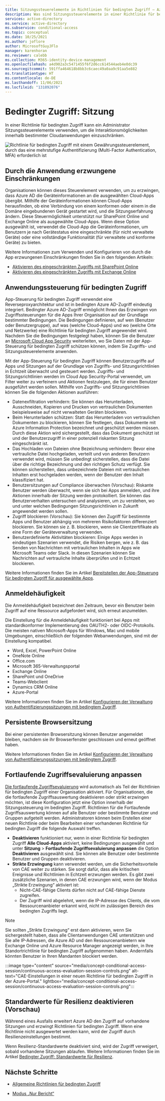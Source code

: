 ```yaml
---
title: Sitzungssteuerelemente in Richtlinien für bedingten Zugriff – Azure Active Directory
description: Was sind Sitzungssteuerelemente in einer Richtlinie für bedingten Zugriff in Azure AD?
services: active-directory
ms.service: active-directory
ms.subservice: conditional-access
ms.topic: conceptual
ms.date: 10/25/2021
ms.author: joflore
author: MicrosoftGuyJFlo
manager: karenhoran
ms.reviewer: calebb
ms.collection: M365-identity-device-management
ms.openlocfilehash: a4d902a3c5471455f6f2d6cc614544aeb4e0dc39
ms.sourcegitcommit: 591ffa464618b8bb3c6caec49a0aa9c91aa5e882
ms.translationtype: HT
ms.contentlocale: de-DE
ms.lasthandoff: 11/06/2021
ms.locfileid: "131892076"
---
```

# <a name="conditional-access-session"></a>Bedingter Zugriff: Sitzung

In einer Richtlinie für bedingten Zugriff kann ein Administrator Sitzungssteuerelemente verwenden, um die Interaktionsmöglichkeiten innerhalb bestimmter Cloudanwendungen einzuschränken.

![Richtlinie für bedingten Zugriff mit einem Gewährungssteuerelement, durch das eine mehrstufige Authentifizierung (Multi-Factor Authentication, MFA) erforderlich ist](./media/concept-conditional-access-session/conditional-access-session.png)

## <a name="application-enforced-restrictions"></a>Durch die Anwendung erzwungene Einschränkungen

Organisationen können dieses Steuerelement verwenden, um zu erzwingen, dass Azure AD die Geräteinformationen an die ausgewählten Cloud-Apps übergibt. Mithilfe der Geräteinformationen können Cloud-Apps herausfinden, ob eine Verbindung von einem konformen oder einem in die Domäne eingebundenen Gerät gestartet wird, und die Sitzungserfahrung ändern. Diese Steuermöglichkeit unterstützt nur SharePoint Online und Exchange Online als ausgewählte Cloud-Apps. Wenn diese Option ausgewählt ist, verwendet die Cloud-App die Geräteinformationen, um Benutzern je nach Gerätestatus eine eingeschränkte (für nicht verwaltete Geräte) oder eine vollständige Funktionalität (für verwaltete und konforme Geräte) zu bieten.

Weitere Informationen zum Verwenden und Konfigurieren von durch die App erzwungenen Einschränkungen finden Sie in den folgenden Artikeln:

- [Aktivieren des eingeschränkten Zugriffs mit SharePoint Online](/sharepoint/control-access-from-unmanaged-devices)
- [Aktivieren des eingeschränkten Zugriffs mit Exchange Online](https://aka.ms/owalimitedaccess)

## <a name="conditional-access-application-control"></a>Anwendungssteuerung für bedingten Zugriff

App-Steuerung für bedingten Zugriff verwendet eine Reverseproxyarchitektur und ist in bedingten Azure AD-Zugriff eindeutig integriert. Bedingter Azure AD-Zugriff ermöglicht Ihnen das Erzwingen von Zugriffssteuerungen für die Apps Ihrer Organisation auf der Grundlage bestimmter Bedingungen. Die Bedingungen definieren, auf wen (Benutzer oder Benutzergruppe), auf was (welche Cloud-Apps) und wo (welche Orte und Netzwerke) eine Richtlinie für bedingten Zugriff angewendet wird. Nachdem Sie die Bedingungen festgelegt haben, können Sie die Benutzer an [Microsoft Cloud App Security](/cloud-app-security/what-is-cloud-app-security) weiterleiten, wo Sie Daten mit der App-Steuerung für bedingten Zugriff schützen können, indem Sie Zugriffs- und Sitzungssteuerelemente anwenden.

Mit der App-Steuerung für bedingten Zugriff können Benutzerzugriffe auf Apps und Sitzungen auf der Grundlage von Zugriffs- und Sitzungsrichtlinien in Echtzeit überwacht und gesteuert werden. Zugriffs- und Sitzungsrichtlinien werden im Cloud App Security-Portal verwendet, um Filter weiter zu verfeinern und Aktionen festzulegen, die für einen Benutzer ausgeführt werden sollen. Mithilfe von Zugriffs- und Sitzungsrichtlinien können Sie die folgenden Aktionen ausführen:

- Datenexfiltration verhindern: Sie können das Herunterladen, Ausschneiden, Kopieren und Drucken von vertraulichen Dokumenten beispielsweise auf nicht verwalteten Geräten blockieren.
- Beim Herunterladen schützen: Statt das Herunterladen von vertraulichen Dokumenten zu blockieren, können Sie festlegen, dass Dokumente mit Azure Information Protection bezeichnet und geschützt werden müssen. Durch diese Aktion wird sichergestellt, dass das Dokument geschützt ist und der Benutzerzugriff in einer potenziell riskanten Sitzung eingeschränkt ist.
- Das Hochladen von Dateien ohne Bezeichnung verhindern: Bevor eine vertrauliche Datei hochgeladen, verteilt und von anderen Benutzern verwendet wird, müssen Sie unbedingt sicherstellen, dass die Datei über die richtige Bezeichnung und den richtigen Schutz verfügt. Sie können sicherstellen, dass unbezeichnete Dateien mit vertraulichen Inhalten erst hochgeladen werden, wenn der Benutzer den Inhalt klassifiziert hat.
- Benutzersitzungen auf Compliance überwachen (Vorschau): Riskante Benutzer werden überwacht, wenn sie sich bei Apps anmelden, und ihre Aktionen innerhalb der Sitzung werden protokolliert. Sie können das Benutzerverhalten untersuchen und analysieren, um zu verstehen, wo und unter welchen Bedingungen Sitzungsrichtlinien in Zukunft angewendet werden sollen.
- Zugriff blockieren (Vorschau): Sie können den Zugriff für bestimmte Apps und Benutzer abhängig von mehreren Risikofaktoren differenziert blockieren. Sie können sie z. B. blockieren, wenn sie Clientzertifikate als eine Form der Geräteverwaltung verwenden.
- Benutzerdefinierte Aktivitäten blockieren: Einige Apps werden in eindeutigen Szenarien verwendet, die Risiken bergen, wie z. B. das Senden von Nachrichten mit vertraulichen Inhalten in Apps wie Microsoft Teams oder Slack. In diesen Szenarien können Sie Nachrichten auf vertrauliche Inhalte überprüfen und in Echtzeit blockieren.

Weitere Informationen finden Sie im Artikel [Bereitstellen der App-Steuerung für bedingten Zugriff für ausgewählte Apps](/cloud-app-security/proxy-deployment-aad).

## <a name="sign-in-frequency"></a>Anmeldehäufigkeit

Die Anmeldehäufigkeit bezeichnet den Zeitraum, bevor ein Benutzer beim Zugriff auf eine Ressource aufgefordert wird, sich erneut anzumelden.

Die Einstellung für die Anmeldehäufigkeit funktioniert bei Apps mit standardkonformer Implementierung des OAUTH2- oder OIDC-Protokolls. Die meisten nativen Microsoft-Apps für Windows, Mac und mobile Umgebungen, einschließlich der folgenden Webanwendungen, sind mit der Einstellung kompatibel.

- Word, Excel, PowerPoint Online
- OneNote Online
- Office.com
- Microsoft 365-Verwaltungsportal
- Exchange Online
- SharePoint und OneDrive
- Teams-Webclient
- Dynamics CRM Online
- Azure-Portal

Weitere Informationen finden Sie im Artikel [Konfigurieren der Verwaltung von Authentifizierungssitzungen mit bedingtem Zugriff](howto-conditional-access-session-lifetime.md#user-sign-in-frequency).

## <a name="persistent-browser-session"></a>Persistente Browsersitzung

Bei einer persistenten Browsersitzung können Benutzer angemeldet bleiben, nachdem sie ihr Browserfenster geschlossen und erneut geöffnet haben.

Weitere Informationen finden Sie im Artikel [Konfigurieren der Verwaltung von Authentifizierungssitzungen mit bedingtem Zugriff](howto-conditional-access-session-lifetime.md#persistence-of-browsing-sessions).

## <a name="customize-continuous-access-evaluation"></a>Fortlaufende Zugriffsevaluierung anpassen

[Die fortlaufende Zugriffsevaluierung](concept-continuous-access-evaluation.md) wird automatisch als Teil der Richtlinien für bedingten Zugriff einer Organisation aktiviert. Für Organisationen, die die fortlaufende Zugriffsauswertung deaktivieren oder strikt erzwingen möchten, ist diese Konfiguration jetzt eine Option innerhalb der Sitzungssteuerung im bedingten Zugriff. Richtlinien für die Fortlaufende Zugriffsauswertung können auf alle Benutzer oder bestimmte Benutzer und Gruppen aufgeteilt werden. Administratoren können beim Erstellen einer neuen Richtlinie oder beim Bearbeiten einer vorhandenen Richtlinie für bedingten Zugriff die folgende Auswahl treffen.

- **Deaktivieren** funktioniert nur, wenn in einer Richtlinie für bedingten Zugriff **Alle Cloud-Apps** aktiviert, keine Bedingungen ausgewählt und unter **Sitzung** > **Fortlaufende Zugriffsevaluierung anpassen** die Option **Deaktivieren** ausgewählt sind. Sie können alle Benutzer oder bestimmte Benutzer und Gruppen deaktivieren.
- **Strikte Erzwingung** kann verwendet werden, um die Sicherheitsvorteile von CAE weiter zu stärken. Sie sorgt dafür, dass alle kritischen Ereignisse und Richtlinien in Echtzeit erzwungen werden.  Es gibt zwei zusätzliche Szenarien, in denen CAE erzwungen wird, wenn der Modus „Strikte Erzwingung“ aktiviert ist:
   - Nicht-CAE-fähige Clients dürfen nicht auf CAE-fähige Dienste zugreifen.
   - Der Zugriff wird abgelehnt, wenn die IP-Adresse des Clients, die vom Ressourcenanbieter erkannt wird, nicht im zulässigen Bereich des bedingten Zugriffs liegt.

> [!NOTE] 
> Sie sollten „Strikte Erzwingung“ erst dann aktivieren, wenn Sie sichergestellt haben, dass alle Clientanwendungen CAE unterstützen und Sie alle IP-Adressen, die Azure AD und den Ressourcenanbietern wie Exchange Online und Azure Resource Manager angezeigt werden, in Ihre Standortrichtlinie für bedingten Zugriff aufgenommen haben. Andernfalls könnten Benutzer in Ihren Mandanten blockiert werden.

:::image type="content" source="media/concept-conditional-access-session/continuous-access-evaluation-session-controls.png" alt-text="CAE-Einstellungen in einer neuen Richtlinie für bedingten Zugriff in der Azure-Portal." lightbox="media/concept-conditional-access-session/continuous-access-evaluation-session-controls.png":::

## <a name="disable-resilience-defaults-preview"></a>Standardwerte für Resilienz deaktivieren (Vorschau)

Während eines Ausfalls erweitert Azure AD den Zugriff auf vorhandene Sitzungen und erzwingt Richtlinien für bedingten Zugriff. Wenn eine Richtlinie nicht ausgewertet werden kann, wird der Zugriff durch Resilienzeinstellungen bestimmt. 

Wenn Resilienz-Standardwerte deaktiviert sind, wird der Zugriff verweigert, sobald vorhandene Sitzungen ablaufen. Weitere Informationen finden Sie im Artikel [Bedingter Zugriff: Standardwerte für Resilienz](resilience-defaults.md).

## <a name="next-steps"></a>Nächste Schritte

- [Allgemeine Richtlinien für bedingten Zugriff](concept-conditional-access-policy-common.md)

- [Modus „Nur Bericht“](concept-conditional-access-report-only.md)
